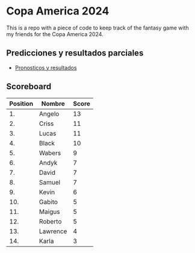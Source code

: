 # Copa America 2024

This is a repo with a piece of code to keep track of the fantasy game with my friends for the Copa America 2024.

## Predicciones y resultados parciales
- [Pronosticos y resultados](https://github.com/dasoto/polla/blob/main/master_plan.csv)
## Scoreboard

| Position | Nombre | Score |
| -------- | ------ | ----- |
|1. | Angelo | 13 |
|2. | Criss | 11 |
|3. | Lucas | 11 |
|4. | Black | 10 |
|5. | Wabers | 9 |
|6. | Andyk | 7 |
|7. | David | 7 |
|8. | Samuel | 7 |
|9. | Kevin | 6 |
|10. | Gabito | 5 |
|11. | Maigus | 5 |
|12. | Roberto | 5 |
|13. | Lawrence | 4 |
|14. | Karla | 3 |

